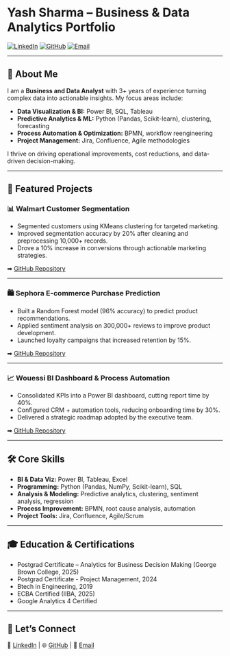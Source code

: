 # Yash Sharma – Business & Data Analytics Portfolio

[![LinkedIn](https://img.shields.io/badge/LinkedIn-Yash%20Sharma-blue)](http://www.linkedin.com/in/yashsharmays3)
[![GitHub](https://img.shields.io/badge/GitHub-YashSharmaYS-black)](https://github.com/YashSharmaYS)
[![Email](https://img.shields.io/badge/Email-sharmayash0202@gmail.com-red)](mailto:sharmayash0202@gmail.com)

---

## 📝 About Me

I am a **Business and Data Analyst** with 3+ years of experience turning complex data into actionable insights. My focus areas include:
- **Data Visualization & BI:** Power BI, SQL, Tableau  
- **Predictive Analytics & ML:** Python (Pandas, Scikit-learn), clustering, forecasting  
- **Process Automation & Optimization:** BPMN, workflow reengineering  
- **Project Management:** Jira, Confluence, Agile methodologies  

I thrive on driving operational improvements, cost reductions, and data-driven decision-making.

---

## 🚀 Featured Projects

### 📊 Walmart Customer Segmentation
- Segmented customers using KMeans clustering for targeted marketing.
- Improved segmentation accuracy by 20% after cleaning and preprocessing 10,000+ records.
- Drove a 10% increase in conversions through actionable marketing strategies.

➡ [GitHub Repository](https://github.com/YashSharmaYS/walmart-customer-segmentation)

---

### 🛍️ Sephora E-commerce Purchase Prediction
- Built a Random Forest model (96% accuracy) to predict product recommendations.
- Applied sentiment analysis on 300,000+ reviews to improve product development.
- Launched loyalty campaigns that increased retention by 15%.

➡ [GitHub Repository](https://github.com/YashSharmaYS/sephora-purchase-prediction)

---

### 📈 Wouessi BI Dashboard & Process Automation
- Consolidated KPIs into a Power BI dashboard, cutting report time by 40%.
- Configured CRM + automation tools, reducing onboarding time by 30%.
- Delivered a strategic roadmap adopted by the executive team.

➡ [GitHub Repository](https://github.com/YashSharmaYS/wouessi-bi-dashboard)

---

## 🛠 Core Skills

- **BI & Data Viz:** Power BI, Tableau, Excel  
- **Programming:** Python (Pandas, NumPy, Scikit-learn), SQL  
- **Analysis & Modeling:** Predictive analytics, clustering, sentiment analysis, regression  
- **Process Improvement:** BPMN, root cause analysis, automation  
- **Project Tools:** Jira, Confluence, Agile/Scrum  

---

## 🎓 Education & Certifications

- Postgrad Certificate – Analytics for Business Decision Making (George Brown College, 2025) 
- Postgrad Certificate - Project Management, 2024
- Btech in Engineering, 2019 
- ECBA Certified (IIBA, 2025)  
- Google Analytics 4 Certified  

---

## 🤝 Let’s Connect

💼 [LinkedIn](http://www.linkedin.com/in/yashsharmays3) | 🌐 [GitHub](https://github.com/YashSharmaYS) | 📧 [Email](mailto:sharmayash0202@gmail.com)
